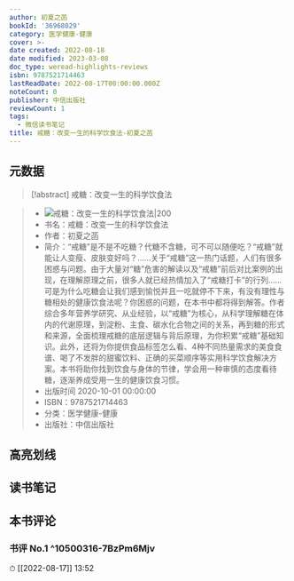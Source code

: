 ```yaml
---
author: 初夏之菡
bookId: '36968029'
category: 医学健康-健康
cover: >-
date created: 2022-08-18
date modified: 2023-03-08
doc_type: weread-highlights-reviews
isbn: 9787521714463
lastReadDate: 2022-08-17T00:00:00.000Z
noteCount: 0
publisher: 中信出版社
reviewCount: 1
tags:
  - 微信读书笔记
title: 戒糖：改变一生的科学饮食法-初夏之菡
---
```


## 元数据

>[!abstract] 戒糖：改变一生的科学饮食法

> - ![戒糖：改变一生的科学饮食法|200](https://wfqqreader-1252317822.image.myqcloud.com/cover/29/36968029/t7_36968029.jpg)
> - 书名：戒糖：改变一生的科学饮食法
> - 作者：初夏之菡
> - 简介：“戒糖”是不是不吃糖？代糖不含糖，可不可以随便吃？“戒糖”就能让人变瘦、皮肤变好吗？……关于“戒糖”这一热门话题，人们有很多困惑与问题。由于大量对“糖”危害的解读以及“戒糖”前后对比案例的出现，在理解原理之前，很多人就已经热情加入了“戒糖打卡”的行列……可是为什么吃糖会让我们感到愉悦并且一吃就停不下来，有没有理性与糖相处的健康饮食法呢？你困惑的问题，在本书中都将得到解答。作者综合多年营养学研究、从业经验，以“戒糖”为核心，从科学理解糖在体内的代谢原理，到淀粉、主食、碳水化合物之间的关系，再到糖的形式和来源，全面梳理戒糖的底层逻辑与背后原理，为你积累“戒糖”基础知识。此外，还将为你提供食品标签怎么看、4种不同热量需求的美食食谱、喝了不发胖的甜蜜饮料、正确的买菜顺序等实用科学饮食解决方案。本书将助你找到饮食与身体的节律，学会用一种审慎的态度看待糖，逐渐养成受用一生的健康饮食习惯。
> - 出版时间 2020-10-01 00:00:00
> - ISBN：9787521714463
> - 分类：医学健康-健康
> - 出版社：中信出版社

## 高亮划线

## 读书笔记

## 本书评论

### 书评 No.1 ^10500316-7BzPm6Mjv

⏱ [[2022-08-17]] 13:52
